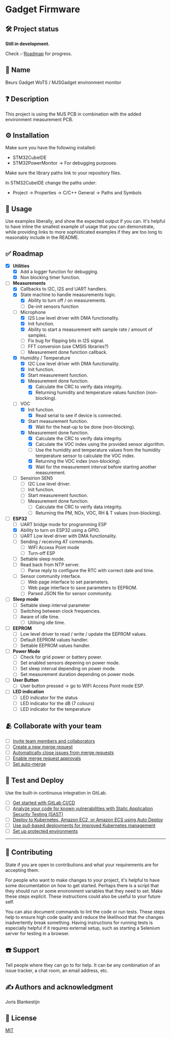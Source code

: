 # Gadget Firmware
## 🛠️ Project status
**Still in development.**

Check ✅[Roadmap](#roadmap) for progress.

## 📇 Name
Beurs Gadget WoTS / MJSGadget environment monitor

## ❓ Description
This project is using the MJS PCB in combination with the added environment measurement PCB. 

## ⚙️ Installation
Make sure you have the following installed:
- STM32CubeIDE
- STM32PowerMonitor -> For debugging purposes.

Make sure the library paths link to your repository files.

In STM32CubeIDE change the paths under:
- Project -> Properties -> C/C++ General -> Paths and Symbols

## 📗 Usage
Use examples liberally, and show the expected output if you can. It's helpful to have inline the smallest example of usage that you can demonstrate, while providing links to more sophisticated examples if they are too long to reasonably include in the README.

## ✅ Roadmap 
- [x] **Utilities**
  - [x] Add a logger function for debugging.
  - [x] Non blocking timer function.
- [ ] **Measurements**
  - [x] Callbacks to I2C, I2S and UART handlers.
  - [x] State machine to handle measurements logic.
    - [x] Ability to turn off / on measurements.
    - [ ] De-init sensors function
  - [ ] Microphone
    - [x] I2S Low level driver with DMA functionality.
    - [x] Init function.
    - [x] Ability to start a measurement with sample rate / amount of samples.
    - [ ] Fix bug for flipping bits in I2S signal. 
    - [ ] FFT conversion (use CMSIS libraries?)
    - [ ] Measurement done function callback.
  - [x] Humidity / Temperature
    - [x] I2C Low level driver with DMA functionality.
    - [x] Init function.
    - [x] Start measurement function.
    - [x] Measurement done function.
      - [x] Calculate the CRC to verify data integrity.
      - [x] Returning humidity and temperature values function (non-blocking).
  - [ ] VOC
    - [x] Init function.
      - [x] Read serial to see if device is connected.
    - [x] Start measurement function.
      - [x] Wait for the heat-up to be done (non-blocking).
    - [x] Measurement done function.
      - [x] Calculate the CRC to verify data integrity.
      - [x] Calculate the VOC index using the provided sensor algorithm. 
      - [ ] Use the humidity and temperature values from the humidity temperature sensor to calculate the VOC index.
      - [x] Returning the VOC index (non-blocking).
      - [x] Wait for the measurement interval before starting another measurement.
  - [ ] Sensirion SEN5
    - [ ] I2C Low level driver.
    - [ ] Init function.
    - [ ] Start measurement function.
    - [ ] Measurement done function.
      - [ ] Calculate the CRC to verify data integrity.
      - [ ] Returning the PM, NOx, VOC, RH & T values (non-blocking).
- [ ] **ESP32**
  - [ ] UART bridge mode for programming ESP
  - [x] Ability to turn on ESP32 using a GPIO.
  - [ ] UART Low level driver with DMA functionality.
  - [ ] Sending / receiving AT commands.
    - [ ] WIFI Access Point mode
    - [ ] Turn-off ESP
  - [ ] Settable sleep mode.
  - [ ] Read back from NTP server.
    - [ ] Parse reply to configure the RTC with correct date and time.
  - [ ] Sensor community interface.
    - [ ] Web page interface to set parameters. 
    - [ ] Web page interface to save parameters to EEPROM.
    - [ ] Parsed JSON file for sensor community.
- [ ] **Sleep mode**
  - [ ] Settable sleep interval parameter
  - [ ] Switching between clock frequencies.
  - [ ] Aware of idle time.
    - [ ] Utilising idle time.
- [ ] **EEPROM**
  - [ ] Low level driver to read / write / update the EEPROM values.
  - [ ] Default EEPROM values handler.
  - [ ] Settable EEPROM values handler.
- [ ] **Power Mode**
  - [ ] Check for grid power or battery power.
  - [ ] Set enabled sensors depening on power mode.
  - [ ] Set sleep interval depending on power mode.
  - [ ] Set measurement duration depending on power mode.
- [ ] **User Button**
  - [ ] User button pressed -> go to WIFI Access Point mode ESP.
- [ ] **LED indication**
  - [ ] LED indicator for the status
  - [ ] LED indicator for the dB (7 colours)
  - [ ] LED indicator for the temperature

## 🫂 Collaborate with your team
- [ ] [Invite team members and collaborators](https://docs.gitlab.com/ee/user/project/members/)
- [ ] [Create a new merge request](https://docs.gitlab.com/ee/user/project/merge_requests/creating_merge_requests.html)
- [ ] [Automatically close issues from merge requests](https://docs.gitlab.com/ee/user/project/issues/managing_issues.html#closing-issues-automatically)
- [ ] [Enable merge request approvals](https://docs.gitlab.com/ee/user/project/merge_requests/approvals/)
- [ ] [Set auto-merge](https://docs.gitlab.com/ee/user/project/merge_requests/merge_when_pipeline_succeeds.html)

## 🧪 Test and Deploy

Use the built-in continuous integration in GitLab.

- [ ] [Get started with GitLab CI/CD](https://docs.gitlab.com/ee/ci/quick_start/index.html)
- [ ] [Analyze your code for known vulnerabilities with Static Application Security Testing (SAST)](https://docs.gitlab.com/ee/user/application_security/sast/)
- [ ] [Deploy to Kubernetes, Amazon EC2, or Amazon ECS using Auto Deploy](https://docs.gitlab.com/ee/topics/autodevops/requirements.html)
- [ ] [Use pull-based deployments for improved Kubernetes management](https://docs.gitlab.com/ee/user/clusters/agent/)
- [ ] [Set up protected environments](https://docs.gitlab.com/ee/ci/environments/protected_environments.html)

***



## 🤝 Contributing
State if you are open to contributions and what your requirements are for accepting them.

For people who want to make changes to your project, it's helpful to have some documentation on how to get started. Perhaps there is a script that they should run or some environment variables that they need to set. Make these steps explicit. These instructions could also be useful to your future self.

You can also document commands to lint the code or run tests. These steps help to ensure high code quality and reduce the likelihood that the changes inadvertently break something. Having instructions for running tests is especially helpful if it requires external setup, such as starting a Selenium server for testing in a browser.

## ☎️ Support
Tell people where they can go to for help. It can be any combination of an issue tracker, a chat room, an email address, etc.

## ✍️ Authors and acknowledgment
Joris Blankestijn

## 🧾 License
[MIT](https://opensource.org/license/mit)
